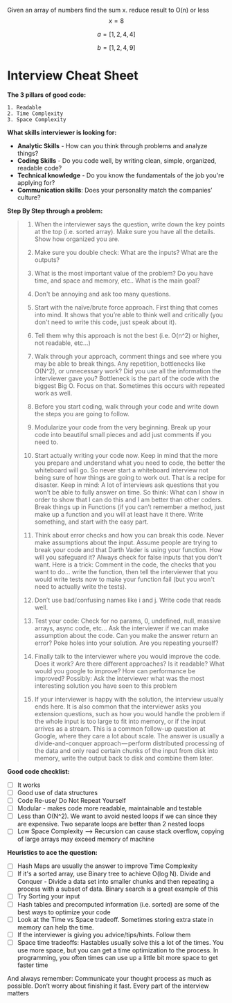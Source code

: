 Given an array of numbers find the sum x. reduce result to O(n) or less
$$
x = 8
$$

$$
a = [1, 2, 4,4]
$$

$$
b = [1, 2, 4, 9]
$$



# Interview Cheat Sheet

**The 3 pillars of good code:**

 	1. Readable 
 	2. Time Complexity 
 	3. Space Complexity

**What skills interviewer is looking for:**

- **Analytic Skills** - How can you think through problems and analyze things? 
- **Coding Skills** - Do you code well, by writing clean, simple, organized, readable code? 
- **Technical knowledge** - Do you know the fundamentals of the job you're applying for? 
- **Communication skills**: Does your personality match the companies’ culture?

**Step By Step through a problem:**

> 1. When the interviewer says the question, write down the key points at the top (i.e. sorted array). Make sure you have all the details. Show how organized you are. 
>
> 2. Make sure you double check: What are the inputs? What are the outputs? 
>
> 3. What is the most important value of the problem? Do you have time, and space and memory, etc.. What is the main goal? 
>
> 4. Don't be annoying and ask too many questions. 
>
> 5. Start with the naïve/brute force approach. First thing that comes into mind. It shows that you’re able to think well and critically (you don't need to write this code, just speak about it). 
>
> 6. Tell them why this approach is not the best (i.e. O(n^2) or higher, not readable, etc...) 
>
> 7. Walk through your approach, comment things and see where you may be able to break things. Any repetition, bottlenecks like O(N^2), or unnecessary work? Did you use all the information the interviewer gave you? Bottleneck is the part of the code with the biggest Big O. Focus on that. Sometimes this occurs with repeated work as well. 
>
> 8. Before you start coding, walk through your code and write down the steps you are going to follow. 
>
> 9. Modularize your code from the very beginning. Break up your code into beautiful small pieces and add just comments if you need to. 
>
> 10. Start actually writing your code now. Keep in mind that the more you prepare and understand what you need to code, the better the whiteboard will go. So never start a whiteboard interview not being sure of how things are going to work out. That is a recipe for disaster. Keep in mind: A lot of interviews ask questions that you won’t be able to fully answer on time. So think: What can I show in order to show that I can do this and I am better than other coders. Break things up in Functions (if you can’t remember a method, just make up a function and you will at least have it there. Write something, and start with the easy part. 
>
> 11. Think about error checks and how you can break this code. Never make assumptions about the input. Assume people are trying to break your code and that Darth Vader is using your function. How will you safeguard it? Always check for false inputs that you don’t want. Here is a trick: Comment in the code, the checks that you want to do… write the function, then tell the interviewer that you would write tests now to make your function fail (but you won't need to actually write the tests). 
>
> 12. Don’t use bad/confusing names like i and j. Write code that reads well. 
>
> 13. Test your code: Check for no params, 0, undefined, null, massive arrays, async code, etc… Ask the interviewer if we can make assumption about the code. Can you make the answer return an error? Poke holes into your solution. Are you repeating yourself? 
> 14. Finally talk to the interviewer where you would improve the code. Does it work? Are there different approaches? Is it readable? What would you google to improve? How can performance be improved? Possibly: Ask the interviewer what was the most interesting solution you have seen to this problem 
> 15. If your interviewer is happy with the solution, the interview usually ends here. It is also common that the interviewer asks you extension questions, such as how you would handle the problem if the whole input is too large to fit into memory, or if the input arrives as a stream. This is a common follow-up question at Google, where they care a lot about scale. The answer is usually a divide-and-conquer approach — perform distributed processing of the data and only read certain chunks of the input from disk into memory, write the output back to disk and combine them later.

**Good code checklist:** 

- [ ] It works 
- [ ] Good use of data structures 
- [ ] Code Re-use/ Do Not Repeat Yourself 
- [ ] Modular - makes code more readable, maintainable and testable 
- [ ] Less than O(N^2). We want to avoid nested loops if we can since they are expensive. Two separate loops are better than 2 nested loops
- [ ] Low Space Complexity --> Recursion can cause stack overflow, copying of large arrays may exceed memory of machine

**Heuristics to ace the question:**

- [ ] Hash Maps are usually the answer to improve Time Complexity
- [ ] If it's a sorted array, use Binary tree to achieve O(log N). Divide and Conquer - Divide a data set into smaller chunks and then repeating a process with a subset of data. Binary search is a great example of this
- [ ] Try Sorting your input
- [ ] Hash tables and precomputed information (i.e. sorted) are some of the best ways to optimize your code
- [ ] Look at the Time vs Space tradeoff. Sometimes storing extra state in memory can help the time.
- [ ] If the interviewer is giving you advice/tips/hints. Follow them
- [ ] Space time tradeoffs: Hastables usually solve this a lot of the times. You use more space, but you can get a time optimization to the process. In programming, you often times can use up a little bit more space to get faster time

And always remember: Communicate your thought process as much as possible. Don’t worry about finishing it fast. Every part of the interview matters
